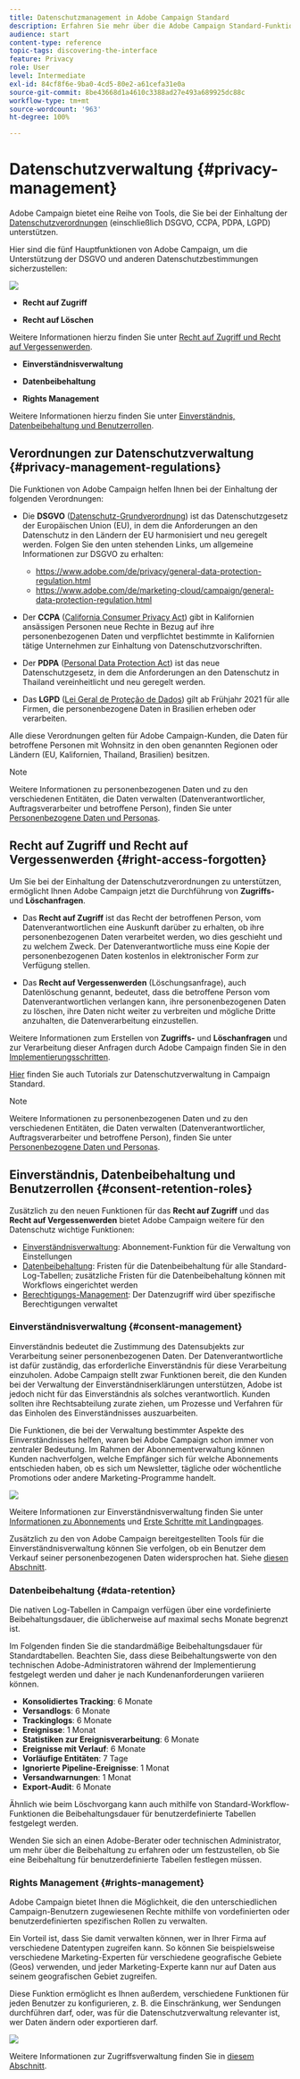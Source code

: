 ```yaml
---
title: Datenschutzmanagement in Adobe Campaign Standard
description: Erfahren Sie mehr über die Adobe Campaign Standard-Funktionen zur Datenschutzverwaltung.
audience: start
content-type: reference
topic-tags: discovering-the-interface
feature: Privacy
role: User
level: Intermediate
exl-id: 84cf8f6e-9ba0-4cd5-80e2-a61cefa31e0a
source-git-commit: 8be43668d1a4610c3388ad27e493a689925dc88c
workflow-type: tm+mt
source-wordcount: '963'
ht-degree: 100%

---
```


# Datenschutzverwaltung {#privacy-management}

Adobe Campaign bietet eine Reihe von Tools, die Sie bei der Einhaltung der [Datenschutzverordnungen](#privacy-management-regulations) (einschließlich DSGVO, CCPA, PDPA, LGPD) unterstützen.

Hier sind die fünf Hauptfunktionen von Adobe Campaign, um die Unterstützung der DSGVO und anderen Datenschutzbestimmungen sicherzustellen:

![](assets/privacy-gdpr-use-cases.png)

* **Recht auf Zugriff**

* **Recht auf Löschen**

Weitere Informationen hierzu finden Sie unter [Recht auf Zugriff und Recht auf Vergessenwerden](#right-access-forgotten).

* **Einverständnisverwaltung**

* **Datenbeibehaltung**

* **Rights Management**

Weitere Informationen hierzu finden Sie unter [Einverständnis, Datenbeibehaltung und Benutzerrollen](#consent-retention-roles).

<!--This section presents general information on what Privacy management is and the features provided by Adobe Campaign to manage the [Right to Access and Right to be Forgotten](#right-access-forgotten).

It also contains information on important features to manage Privacy ([consent, data retention and user roles](#consent-retention-roles)), as well as best practices to help you with your Privacy compliance when using Adobe Campaign.-->

## Verordnungen zur Datenschutzverwaltung {#privacy-management-regulations}

Die Funktionen von Adobe Campaign helfen Ihnen bei der Einhaltung der folgenden Verordnungen:

* Die **DSGVO** ([Datenschutz-Grundverordnung](https://ec.europa.eu/info/law/law-topic/data-protection/reform/what-does-general-data-protection-regulation-gdpr-govern_de)) ist das Datenschutzgesetz der Europäischen Union (EU), in dem die Anforderungen an den Datenschutz in den Ländern der EU harmonisiert und neu geregelt werden. Folgen Sie den unten stehenden Links, um allgemeine Informationen zur DSGVO zu erhalten:

   * https://www.adobe.com/de/privacy/general-data-protection-regulation.html
   * https://www.adobe.com/de/marketing-cloud/campaign/general-data-protection-regulation.html

* Der **CCPA** ([California Consumer Privacy Act](https://leginfo.legislature.ca.gov/faces/codes_displayText.xhtml?lawCode=CIV&amp;division=3.&amp;title=1.81.5.&amp;part=4.&amp;chapter=&amp;article=)) gibt in Kalifornien ansässigen Personen neue Rechte in Bezug auf ihre personenbezogenen Daten und verpflichtet bestimmte in Kalifornien tätige Unternehmen zur Einhaltung von Datenschutzvorschriften.
* Der **PDPA** ([Personal Data Protection Act](https://secureprivacy.ai/thailand-pdpa-summary-what-businesses-need-to-know/)) ist das neue Datenschutzgesetz, in dem die Anforderungen an den Datenschutz in Thailand vereinheitlicht und neu geregelt werden.
* Das **LGPD** ([Lei Geral de Proteção de Dados](https://iapp.org/media/pdf/resource_center/Brazilian_General_Data_Protection_Law.pdf)) gilt ab Frühjahr 2021 für alle Firmen, die personenbezogene Daten in Brasilien erheben oder verarbeiten.

Alle diese Verordnungen gelten für Adobe Campaign-Kunden, die Daten für betroffene Personen mit Wohnsitz in den oben genannten Regionen oder Ländern (EU, Kalifornien, Thailand, Brasilien) besitzen.

>[!NOTE]
>
>Weitere Informationen zu personenbezogenen Daten und zu den verschiedenen Entitäten, die Daten verwalten (Datenverantwortlicher, Auftragsverarbeiter und betroffene Person), finden Sie unter [Personenbezogene Daten und Personas](../../start/using/privacy.md#personal-data).

## Recht auf Zugriff und Recht auf Vergessenwerden {#right-access-forgotten}

Um Sie bei der Einhaltung der Datenschutzverordnungen zu unterstützen, ermöglicht Ihnen Adobe Campaign jetzt die Durchführung von **Zugriffs-** und **Löschanfragen**.

* Das **Recht auf Zugriff** ist das Recht der betroffenen Person, vom Datenverantwortlichen eine Auskunft darüber zu erhalten, ob ihre personenbezogenen Daten verarbeitet werden, wo dies geschieht und zu welchem Zweck. Der Datenverantwortliche muss eine Kopie der personenbezogenen Daten kostenlos in elektronischer Form zur Verfügung stellen.

* Das **Recht auf Vergessenwerden** (Löschungsanfrage), auch Datenlöschung genannt, bedeutet, dass die betroffene Person vom Datenverantwortlichen verlangen kann, ihre personenbezogenen Daten zu löschen, ihre Daten nicht weiter zu verbreiten und mögliche Dritte anzuhalten, die Datenverarbeitung einzustellen.

Weitere Informationen zum Erstellen von **Zugriffs-** und **Löschanfragen** und zur Verarbeitung dieser Anfragen durch Adobe Campaign finden Sie in den [Implementierungsschritten](../../start/using/privacy-requests.md#about-privacy-requests).

[Hier](https://experienceleague.adobe.com/docs/campaign-standard-learn/tutorials/privacy/privacy-overview.html?lang=de#privacy) finden Sie auch Tutorials zur Datenschutzverwaltung in Campaign Standard.

>[!NOTE]
>
>Weitere Informationen zu personenbezogenen Daten und zu den verschiedenen Entitäten, die Daten verwalten (Datenverantwortlicher, Auftragsverarbeiter und betroffene Person), finden Sie unter [Personenbezogene Daten und Personas](../../start/using/privacy.md#personal-data).

## Einverständnis, Datenbeibehaltung und Benutzerrollen {#consent-retention-roles}

Zusätzlich zu den neuen Funktionen für das **Recht auf Zugriff** und das **Recht auf Vergessenwerden** bietet Adobe Campaign weitere für den Datenschutz wichtige Funktionen:

* [Einverständnisverwaltung](#consent-management): Abonnement-Funktion für die Verwaltung von Einstellungen
* [Datenbeibehaltung](#data-retention): Fristen für die Datenbeibehaltung für alle Standard-Log-Tabellen; zusätzliche Fristen für die Datenbeibehaltung können mit Workflows eingerichtet werden
* [Berechtigungs-Management](#rights-management): Der Datenzugriff wird über spezifische Berechtigungen verwaltet

### Einverständnisverwaltung {#consent-management}

Einverständnis bedeutet die Zustimmung des Datensubjekts zur Verarbeitung seiner personenbezogenen Daten. Der Datenverantwortliche ist dafür zuständig, das erforderliche Einverständnis für diese Verarbeitung einzuholen. Adobe Campaign stellt zwar Funktionen bereit, die den Kunden bei der Verwaltung der Einverständniserklärungen unterstützen, Adobe ist jedoch nicht für das Einverständnis als solches verantwortlich. Kunden sollten ihre Rechtsabteilung zurate ziehen, um Prozesse und Verfahren für das Einholen des Einverständnisses auszuarbeiten.

Die Funktionen, die bei der Verwaltung bestimmter Aspekte des Einverständnisses helfen, waren bei Adobe Campaign schon immer von zentraler Bedeutung. Im Rahmen der Abonnementverwaltung können Kunden nachverfolgen, welche Empfänger sich für welche Abonnements entschieden haben, ob es sich um Newsletter, tägliche oder wöchentliche Promotions oder andere Marketing-Programme handelt.

![](assets/privacy-consent-management.png)

Weitere Informationen zur Einverständnisverwaltung finden Sie unter [Informationen zu Abonnements](../../audiences/using/about-subscriptions.md) und [Erste Schritte mit Landingpages](../../channels/using/getting-started-with-landing-pages.md).

Zusätzlich zu den von Adobe Campaign bereitgestellten Tools für die Einverständnisverwaltung können Sie verfolgen, ob ein Benutzer dem Verkauf seiner personenbezogenen Daten widersprochen hat. Siehe [diesen Abschnitt](../../start/using/privacy-requests.md#sale-of-personal-information-ccpa).

### Datenbeibehaltung {#data-retention}

Die nativen Log-Tabellen in Campaign verfügen über eine vordefinierte Beibehaltungsdauer, die üblicherweise auf maximal sechs Monate begrenzt ist.

Im Folgenden finden Sie die standardmäßige Beibehaltungsdauer für Standardtabellen. Beachten Sie, dass diese Beibehaltungswerte von den technischen Adobe-Administratoren während der Implementierung festgelegt werden und daher je nach Kundenanforderungen variieren können.

* **Konsolidiertes Tracking**: 6 Monate
* **Versandlogs**: 6 Monate
* **Trackinglogs**: 6 Monate
* **Ereignisse**: 1 Monat
* **Statistiken zur Ereignisverarbeitung**: 6 Monate
* **Ereignisse mit Verlauf**: 6 Monate
* **Vorläufige Entitäten**: 7 Tage
* **Ignorierte Pipeline-Ereignisse**: 1 Monat
* **Versandwarnungen**: 1 Monat
* **Export-Audit**: 6 Monate

Ähnlich wie beim Löschvorgang kann auch mithilfe von Standard-Workflow-Funktionen die Beibehaltungsdauer für benutzerdefinierte Tabellen festgelegt werden.

Wenden Sie sich an einen Adobe-Berater oder technischen Administrator, um mehr über die Beibehaltung zu erfahren oder um festzustellen, ob Sie eine Beibehaltung für benutzerdefinierte Tabellen festlegen müssen.

### Rights Management {#rights-management}

Adobe Campaign bietet Ihnen die Möglichkeit, die den unterschiedlichen Campaign-Benutzern zugewiesenen Rechte mithilfe von vordefinierten oder benutzerdefinierten spezifischen Rollen zu verwalten.

Ein Vorteil ist, dass Sie damit verwalten können, wer in Ihrer Firma auf verschiedene Datentypen zugreifen kann. So können Sie beispielsweise verschiedene Marketing-Experten für verschiedene geografische Gebiete (Geos) verwenden, und jeder Marketing-Experte kann nur auf Daten aus seinem geografischen Gebiet zugreifen.

Diese Funktion ermöglicht es Ihnen außerdem, verschiedene Funktionen für jeden Benutzer zu konfigurieren, z. B. die Einschränkung, wer Sendungen durchführen darf, oder, was für die Datenschutzverwaltung relevanter ist, wer Daten ändern oder exportieren darf.

![](assets/privacy-user-management.png)

Weitere Informationen zur Zugriffsverwaltung finden Sie in [diesem Abschnitt](../../administration/using/about-access-management.md).

